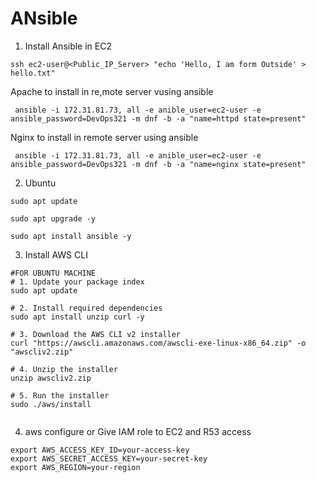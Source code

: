 # ANsible
1. Install Ansible in EC2
```
ssh ec2-user@<Public_IP_Server> "echo 'Hello, I am form Outside' > hello.txt"

```

Apache to install in re,mote server vusing ansible
```
 ansible -i 172.31.81.73, all -e anible_user=ec2-user -e ansible_password=DevOps321 -m dnf -b -a "name=httpd state=present"
```
Nginx to install in remote server using ansible
```
 ansible -i 172.31.81.73, all -e anible_user=ec2-user -e ansible_password=DevOps321 -m dnf -b -a "name=nginx state=present"
```

2. Ubuntu
```
sudo apt update

sudo apt upgrade -y

sudo apt install ansible -y
```

3. Install AWS CLI
```
#FOR UBUNTU MACHINE
# 1. Update your package index
sudo apt update

# 2. Install required dependencies
sudo apt install unzip curl -y

# 3. Download the AWS CLI v2 installer
curl "https://awscli.amazonaws.com/awscli-exe-linux-x86_64.zip" -o "awscliv2.zip"

# 4. Unzip the installer
unzip awscliv2.zip

# 5. Run the installer
sudo ./aws/install


```

4. aws configure or Give IAM role to EC2 and R53 access
```
export AWS_ACCESS_KEY_ID=your-access-key
export AWS_SECRET_ACCESS_KEY=your-secret-key
export AWS_REGION=your-region

```
